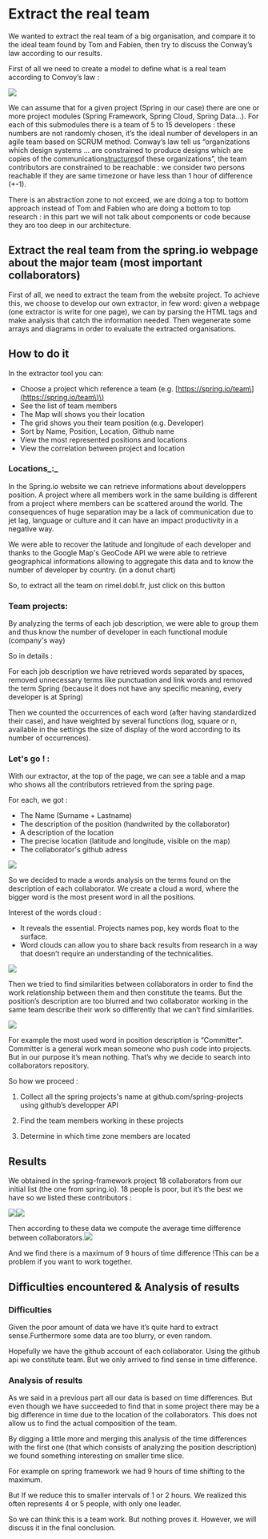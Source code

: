 # **Extract the real team**

We wanted to extract the real team of a big organisation, and compare it to the ideal team found by Tom and Fabien, then try to discuss the Conway’s law according to our results.

First of all we need to create a model to define what is a real team according to Convoy’s law :

![](https://lh5.googleusercontent.com/Dp4OU7-zov2DpQUfG-aY5ynyxBUqxMUzlCyItzWEzGQQzwSvePWxbETZCJ75b9UXYzOUjLJ3uHxZ3TxFNRqT350hcbGwUGgIawr9_iGQgA_xr2g8oIRhIy-iQqg7VxHPNvvh73lw)

We can assume that for a given project \(Spring in our case\) there are one or more project modules \(Spring Framework, Spring Cloud, Spring Data…\). For each of this submodules there is a team of 5 to 15 developers : these numbers are not randomly chosen, it’s the ideal number of developers in an agile team based on SCRUM method. Conway’s law tell us “organizations which design systems ... are constrained to produce designs which are copies of the communication[structures](https://en.wikipedia.org/wiki/Organizational_structure)of these organizations”, the team contributors are constrained to be reachable : we consider two persons reachable if they are same timezone or have less than 1 hour of difference \(+-1\).

There is an abstraction zone to not exceed, we are doing a top to bottom approach instead of Tom and Fabien who are doing a bottom to top research : in this part we will not talk about components or code because they aro too deep in our architecture.

## Extract the real team from the spring.io webpage about the major team \(most important collaborators\)

First of all, we need to extract the team from the website project. To achieve this, we choose to develop our own extractor, in few word: given a webpage \(one extractor is write for one page\), we can by parsing the HTML tags and make analysis that catch the information needed. Then wegenerate some arrays and diagrams in order to evaluate the extracted organisations.

## How to do it

In the extractor tool you can:

* Choose a project which reference a team \(e.g. [https://spring.io/team\](https://spring.io/team\)\)
* See the list of team members
* The Map will shows you their location
* The grid shows you their team position \(e.g. Developer\)
* Sort by Name, Position, Location, Github name
* View the most represented positions and locations
* View the correlation between project and location

### Locations_:_

In the Spring.io website we can retrieve informations about developpers position. A project where all members work in the same building is different from a project where members can be scattered around the world. The consequences of huge separation may be a lack of communication due to jet lag, language or culture and it can have an impact productivity in a negative way.

We were able to recover the latitude and longitude of each developer and thanks to the Google Map's GeoCode API we were able to retrieve geographical informations allowing to aggregate this data and to know the number of developer by country. \(in a donut chart\)

So, to extract all the team on rimel.dobl.fr, just click on this button

### Team projects:

By analyzing the terms of each job description, we were able to group them and thus know the number of developer in each functional module \(company's way\)

So in details :

For each job description we have retrieved words separated by spaces, removed unnecessary terms like punctuation and link words and removed the term Spring \(because it does not have any specific meaning, every developer is at Spring\)

Then we counted the occurrences of each word \(after having standardized their case\), and have weighted by several functions \(log, square or n, available in the settings the size of display of the word according to its number of occurrences\).

### Let's go ! :

With our extractor, at the top of the page, we can see a table and a map who shows all the contributors retrieved from the spring page.

For each, we got :

* The Name \(Surname + Lastname\)
* The description of the position \(handwrited by the collaborator\)
* A description of the location 
* The precise location \(latitude and longitude, visible on the map\)
* The collaborator's github adress

![](https://lh4.googleusercontent.com/XNjBt__q7qyj2oQRQYYQsms_j9f7t-jVGKYJvlooLSFkktaPU6FK_I-7hSyUkIaw-exooBIXBSD3bh0TwmlFNbzxqATB3VdD4UY3c1ttVibe0DtK41Tk_P2HYwgcTVVc859mSeEq)

So we decided to made a words analysis on the terms found on the description of each collaborator. We create a cloud a word, where the bigger word is the most present word in all the positions.

Interest of the words cloud :

* It reveals the essential. Projects names pop, key words float to the surface.
* Word clouds can allow you to share back results from research in a way that doesn’t require an understanding of the technicalities.

![](http://image.prntscr.com/image/90d71b8665b14e2e8ddc2a2e7ad64ee0.png)

Then we tried to find similarities between collaborators in order to find the work relationship between them and then constitute the teams. But the position’s description are too blurred and two collaborator working in the same team describe their work so differently that we can’t find similarities.

![](https://lh6.googleusercontent.com/cEB6gUP40nmtv3YVcB7zmWaM7G5FGOKA78d0-D71qyBE3eS5Ww1m1KIjKk3EhelnobDmzM5ErBVO9_TgrVNqxaTLAvOY_U8Q6k_s2KKsx9S4fejGFSehV2kG--KETVOpf2ARzR_H)

For example the most used word in position description is “Committer”. Committer is a general work mean someone who push code into projects. But in our purpose it’s mean nothing. That’s why we decide to search into collaborators repository.

So how we proceed :

1. Collect all the spring projects's name at github.com/spring-projects using github’s developper API

2. Find the team members working in these projects

3. Determine in which time zone members are located

## Results

We obtained in the spring-framework project 18 collaborators from our initial list \(the one from spring.io\). 18 people is poor, but it’s the best we have so we listed these contributors :

![](http://image.prntscr.com/image/7567c21994764ad88aa59c3674a11d78.png)![](http://image.prntscr.com/image/c61e32e424fb4e52bf84dad73e48eae9.png)

Then according to these data we compute the average time difference between collaborators.![](https://lh4.googleusercontent.com/3muWtfPvnGRwx4rF6qBHlWa5e87kEcJn6Pn4acOpjbdisKeiLLmcWsQCFFP1Ki8EeGcHkEtP66qNPmi864jhOgORfte0WOSE4el4NEIAQYi5EuCyxN3N1PJneIVAFRAynQOI0xrV)

And we find there is a maximum of 9 hours of time difference !This can be a problem if you want to work together.

## Difficulties encountered & Analysis of results

### Difficulties

Given the poor amount of data we have it’s quite hard to extract sense.Furthermore some data are too blurry, or even random.

Hopefully we have the github account of each collaborator. Using the github api we constitute team. But we only arrived to find sense in time difference.

### Analysis of results

As we said in a previous part all our data is based on time differences. But even though we have succeeded to find that in some project there may be a big difference in time due to the location of the collaborators. This does not allow us to find the actual composition of the team.

By digging a little more and merging this analysis of the time differences with the first one \(that which consists of analyzing the position description\) we found something interesting on smaller time slice.

For example on spring framework we had 9 hours of time shifting to the maximum.

But If we reduce this to smaller intervals of 1 or 2 hours. We realized this often represents 4 or 5 people, with only one leader.

So we can think this is a team work. But nothing proves it. However, we will discuss it in the final conclusion.

